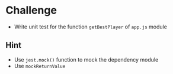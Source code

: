 # Challenge

- Write unit test for the function `getBestPlayer` of `app.js` module

## Hint

- Use `jest.mock()` function to mock the dependency module
- Use `mockReturnValue`